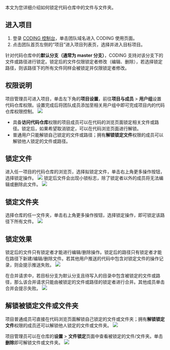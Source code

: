 本文为您详细介绍如何锁定代码仓库中的文件与文件夹。

 

## 进入项目

1. 登录 [CODING 控制台](https://console.cloud.tencent.com/coding)，单击团队域名进入 CODING 使用页面。
2. 点击团队首页左侧的“项目”进入项目列表页，选择并进入目标项目。

针对代码仓库中的**默认分支（通常为 master 分支）**，CODING 支持对该分支下的文件或路径进行锁定。锁定后的文件仅限锁定者修改（编辑、删除），若选择锁定路径，则该路径下的所有文件同样会被锁定并仅限锁定者修改。

## 权限说明[](id:permission)

项目管理员可进入项目，单击左下角的**项目设置**，前往**项目与成员** > **用户组**设置代码仓库权限。设置完成后将团队成员添加至相关用户组中即可完成项目内的代码仓库权限控制。
![](https://qcloudimg.tencent-cloud.cn/raw/20ef74252d4628d18b767425e447d470.png)
-   具备**访问代码仓库**权限的项目成员可以在代码的浏览页面锁定相关文件或路径。锁定后，如果希望取消锁定，可以在代码浏览页面进行解锁。
-   普通用户只能解锁自己锁定的文件或路径；拥有**解锁锁定文件**权限的成员可以解锁他人锁定的文件或路径。

## 锁定文件[](id:lock-file)

进入任一项目的代码仓库的浏览页，选择拟锁定文件，单击右上角更多操作按钮，选择锁定操作。
![](https://qcloudimg.tencent-cloud.cn/raw/bffe7dc0f5619ee4d1e0e8ef068c80b4.png)
 锁定后文件会出现小锁标志，除了锁定者以外的成员将无法编辑或删除此文件。
![](https://qcloudimg.tencent-cloud.cn/raw/82984eac9d6fdc1d2b73c35d1c23e1a0.png)

## 锁定文件夹[](id:lock-path)

选择仓库的任一文件夹，单击右上角更多操作按钮，选择锁定操作，即可锁定该路径下所有文件。
![](https://qcloudimg.tencent-cloud.cn/raw/14f31ae2ef97c8312bced8055e7d2498.png)

## 锁定效果[](id:result)

锁定后的文件只有锁定者才能进行编辑/删除操作。锁定后的路径只有锁定者才能在路径下新建/编辑/删除文件。若其他用户推送的代码中包含对锁定文件的操作记录，则会提示推送失败。
![](https://qcloudimg.tencent-cloud.cn/raw/adbae6953a0a6b62b0397fcb02a34883.png)

在合并请求中，若目标分支为默认分支且待写入的目录中包含被锁定的文件或路径，那么该合并请求只能由被锁定的文件或路径的锁定者进行合并。其他成员单击合并会提示失败。
![](https://qcloudimg.tencent-cloud.cn/raw/8759e5998423569a8159dbc3f66ca514.png)

## 解锁被锁定文件或文件夹[](id:view-lock-file)


项目普通成员可直接在代码浏览页面解锁自己锁定的文件或文件夹；拥有**解锁锁定文件**权限的成员还可以解锁他人锁定的文件或文件夹。
![](https://qcloudimg.tencent-cloud.cn/raw/89f062c06996425edfc21bed5f1f98de.png)


项目管理员可以在仓库的**设置** > **文件锁定**页面中查看被锁定的文件/文件夹。单击**删除**即可解锁文件或文件夹。
![](https://qcloudimg.tencent-cloud.cn/raw/c7e3eb309fe0db15a30aff9d0fdecff7.png)
